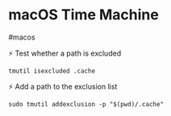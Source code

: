 # macOS Time Machine

#macos

⚡ Test whether a path is excluded

```
tmutil isexcluded .cache
```

⚡ Add a path to the exclusion list

```
sudo tmutil addexclusion -p "$(pwd)/.cache"
```
